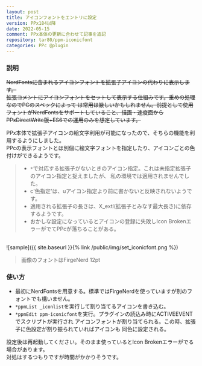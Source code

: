 ```yaml
---
layout: post
title: アイコンフォントをエントリに設定
version: PPx184以降
date: 2022-05-15
comment: PPx本体の更新に合わせて記事を追記
repository: tar80/ppm-iconicfont
categories: PPc @plugin
---
```


### 説明

~~NerdFontsに含まれるアイコンフォントを拡張子アイコンの代わりに表示します。~~  
~~拡張コメントにアイコンフォントをセットして表示する仕組みです。重めの処理なのでPCのスペックによって
は常用は厳しいかもしれません。前提として使用フォントがNerdFontsをサポートしていること、描画・速度面から
PPxDirectWrite版+ES6での運用のみを想定しています。~~

PPx本体で拡張子アイコンの絵文字利用が可能になったので、そちらの機能を利用するようにしました。  
PPcの表示フォントとは別個に絵文字フォントを指定したり、アイコンごとの色付けができるようです。  

> - `*`で対応する拡張子がないときのアイコン指定。これは未指定拡張子のアイコン指定と捉えましたが、
    私の環境では適用されませんでした。
> - c'色指定'は、uアイコン指定より前に書かないと反映されないようです。
> - 適用される拡張子の長さは、X\_extl(拡張子とみなす最大長さ)に依存するようです。
> - おかしな設定になっているとアイコンの登録に失敗しIcon BrokenエラーがでてPPcが落ちることがある。

<BR>
![sample]({{ site.baseurl }}{% link /public/img/set_iconicfont.png %})

> 画像のフォントはFirgeNerd 12pt

### 使い方

- 最初にNerdFontsを用意する。標準ではFirgeNerdを使っていますが別のフォントでも構いません。  
- `*ppmList _iconlist`を実行して割り当てるアイコンを書き込む。  
- `*ppmEdit ppm-iconicfont`を実行。プラグインの読込み時にACTIVEEVENTでスクリプトが実行され
アイコンフォントが割り当てられる。この時、拡張子に色設定が割り振られていればアイコンも
同色に設定される。

設定後は再起動してください。そのまま使っているとIcon Brokenエラーがでる場合があります。  
対処はするつもりですが時間がかかりそうです。
